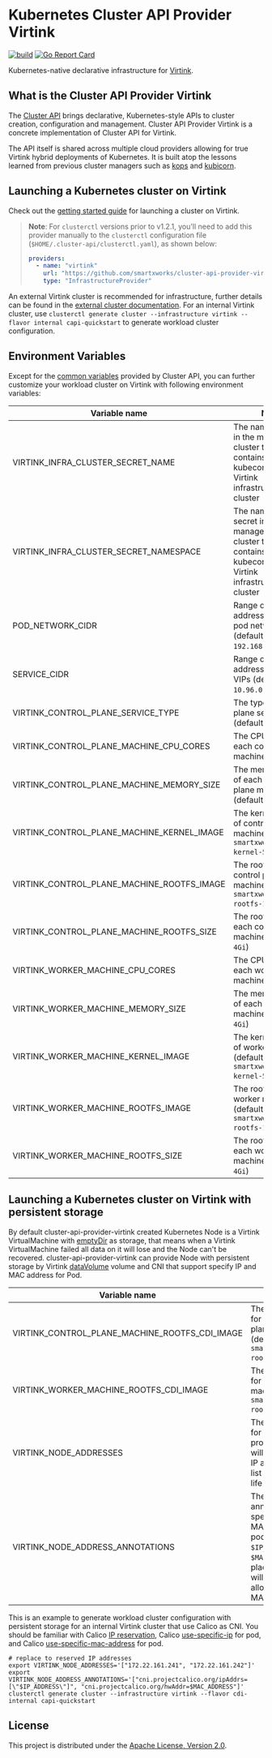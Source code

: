 # Kubernetes Cluster API Provider Virtink

[![build](https://github.com/smartxworks/cluster-api-provider-virtink/actions/workflows/build.yml/badge.svg)](https://github.com/smartxworks/cluster-api-provider-virtink/actions/workflows/build.yml)
[![Go Report Card](https://goreportcard.com/badge/github.com/smartxworks/cluster-api-provider-virtink)](https://goreportcard.com/report/github.com/smartxworks/cluster-api-provider-virtink)

Kubernetes-native declarative infrastructure for [Virtink](https://github.com/smartxworks/virtink).

## What is the Cluster API Provider Virtink

The [Cluster API](https://github.com/kubernetes-sigs/cluster-api) brings declarative, Kubernetes-style APIs to cluster creation, configuration and management. Cluster API Provider Virtink is a concrete implementation of Cluster API for Virtink.

The API itself is shared across multiple cloud providers allowing for true Virtink hybrid deployments of Kubernetes. It is built atop the lessons learned from previous cluster managers such as [kops](https://github.com/kubernetes/kops) and [kubicorn](http://kubicorn.io/).

## Launching a Kubernetes cluster on Virtink

Check out the [getting started guide](https://github.com/kubernetes-sigs/cluster-api-provider-vsphere/blob/main/docs/getting_started.md) for launching a cluster on Virtink.

> **Note**: For `clusterctl` versions prior to v1.2.1, you'll need to add this provider manually to the `clusterctl` configuration file (`$HOME/.cluster-api/clusterctl.yaml`), as shown below:
>
> ```yaml
> providers:
>   - name: "virtink"
>     url: "https://github.com/smartxworks/cluster-api-provider-virtink/releases/latest/infrastructure-components.yaml"
>     type: "InfrastructureProvider"
> ```

An external Virtink cluster is recommended for infrastructure, further details can be found in the [external cluster documentation](docs/external-cluster.md). For an internal Virtink cluster, use `clusterctl generate cluster --infrastructure virtink --flavor internal capi-quickstart` to generate workload cluster configuration.

## Environment Variables

Except for the [common variables](https://cluster-api.sigs.k8s.io/clusterctl/provider-contract.html#common-variables) provided by Cluster API, you can further customize your workload cluster on Virtink with following environment variables:

| Variable name                              | Note                                                                                                                 |
| ------------------------------------------ | -------------------------------------------------------------------------------------------------------------------- |
| VIRTINK_INFRA_CLUSTER_SECRET_NAME          | The name of secret in the management cluster that contains the kubeconfig of the Virtink infrastructure cluster      |
| VIRTINK_INFRA_CLUSTER_SECRET_NAMESPACE     | The namespace of secret in the management cluster that contains the kubeconfig of the Virtink infrastructure cluster |
| POD_NETWORK_CIDR                           | Range of IP addresses for the pod network (default `192.168.0.0/16`)                                                 |
| SERVICE_CIDR                               | Range of IP address for service VIPs (default `10.96.0.0/12`)                                                        |
| VIRTINK_CONTROL_PLANE_SERVICE_TYPE         | The type of control plane service (default `NodePort`)                                                               |
| VIRTINK_CONTROL_PLANE_MACHINE_CPU_CORES    | The CPU cores of each control plane machine (default `2`)                                                            |
| VIRTINK_CONTROL_PLANE_MACHINE_MEMORY_SIZE  | The memory size of each control plane machine (default `4Gi`)                                                        |
| VIRTINK_CONTROL_PLANE_MACHINE_KERNEL_IMAGE | The kernel image of control plane machine (default `smartxworks/capch-kernel-5.15.12`)                               |
| VIRTINK_CONTROL_PLANE_MACHINE_ROOTFS_IMAGE | The rootfs image of control plane machine (default `smartxworks/capch-rootfs-1.24.0`)                                |
| VIRTINK_CONTROL_PLANE_MACHINE_ROOTFS_SIZE  | The rootfs size of each control plane machine (default `4Gi`)                                                        |
| VIRTINK_WORKER_MACHINE_CPU_CORES           | The CPU cores of each worker machine (default `2`)                                                                   |
| VIRTINK_WORKER_MACHINE_MEMORY_SIZE         | The memory size of each worker machine (default `4Gi`)                                                               |
| VIRTINK_WORKER_MACHINE_KERNEL_IMAGE        | The kernel image of worker machine (default `smartxworks/capch-kernel-5.15.12`)                                      |
| VIRTINK_WORKER_MACHINE_ROOTFS_IMAGE        | The rootfs image of worker machine (default `smartxworks/capch-rootfs-1.24.0`)                                       |
| VIRTINK_WORKER_MACHINE_ROOTFS_SIZE         | The rootfs size of each worker machine (default `4Gi`)                                                               |

## Launching a Kubernetes cluster on Virtink with persistent storage

By default cluster-api-provider-virtink created Kubernetes Node is a Virtink VirtualMachine with [emptyDir](https://kubernetes.io/docs/concepts/storage/volumes/#emptydir) as storage, that means when a Virtink VirtualMachine failed all data on it will lose and the Node can't be recovered. cluster-api-provider-virtink can provide Node with persistent storage by Virtink [dataVolume](https://github.com/smartxworks/virtink/blob/main/docs/disks_and_volumes.md#datavolume-volume) volume and CNI that support specify IP and MAC address for Pod.

| Variable name                                  | Note                                                                                                                 |
| ---------------------------------------------- | -------------------------------------------------------------------------------------------------------------------- |
| VIRTINK_CONTROL_PLANE_MACHINE_ROOTFS_CDI_IMAGE | The rootfs image for CDI of control plane machine (default `smartxworks/capch-rootfs-cdi-1.24.0`)                    |
| VIRTINK_WORKER_MACHINE_ROOTFS_CDI_IMAGE        | The rootfs image for CDI of worker machine (default `smartxworks/capch-rootfs-cdi-1.24.0`)                           |
| VIRTINK_NODE_ADDRESSES                         | The IP addresses for nodes, if provided a node will use one of the IP address in this list during whole life cycle   |
| VIRTINK_NODE_ADDRESS_ANNOTATIONS               | The CNI required annotations to specify IP and MAC address for pod, can use `$IP_ADDRESS` and `$MAC_ADDRESS` as placeholders which will be replaced by allocated IP and MAC                                                                                                                                        |

This is an example to generate workload cluster configuration with persistent storage for an internal Virtink cluster that use Calico as CNI. You should be familiar with Calico [IP reservation](https://projectcalico.docs.tigera.io/reference/resources/ipreservation), Calico [use-specific-ip](https://projectcalico.docs.tigera.io/networking/use-specific-ip) for pod, and Calico [use-specific-mac-address](https://github.com/projectcalico/calico/blob/master/calico/networking/pod-mac-address.md) for pod.

``` shell
# replace to reserved IP addresses
export VIRTINK_NODE_ADDRESSES='["172.22.161.241", "172.22.161.242"]'
export VIRTINK_NODE_ADDRESS_ANNOTATIONS='["cni.projectcalico.org/ipAddrs=[\"$IP_ADDRESS\"]", "cni.projectcalico.org/hwAddr=$MAC_ADDRESS"]'
clusterctl generate cluster --infrastructure virtink --flavor cdi-internal capi-quickstart
```

## License

This project is distributed under the [Apache License, Version 2.0](LICENSE).

